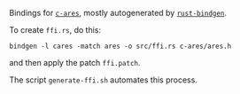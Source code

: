 Bindings for [`c-ares`](http://c-ares.haxx.se/), mostly autogenerated by [`rust-bindgen`](https://github.com/crabtw/rust-bindgen).

To create `ffi.rs`, do this:

    bindgen -l cares -match ares -o src/ffi.rs c-ares/ares.h

and then apply the patch `ffi.patch`.

The script `generate-ffi.sh` automates this process.
